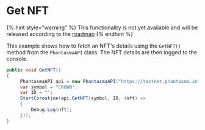 # Get NFT

{% hint style="warning" %}
This functionality is not yet available and will be released according to the [roadmap](https://phantasma.info/blockchain#roadmap)
{% endhint %}

This example shows how to fetch an NFT's details using the `GetNFT()` method from the `PhantasmaAPI` class. The NFT details are then logged to the console.

```csharp
public void GetNFT()
{
     PhantasmaAPI api = new PhantasmaAPI("https://testnet.phantasma.info/rpc");
     var symbol = "CROWN";
     var ID = "";
     StartCoroutine(api.GetNFT(symbol, ID, (nft) =>
     {
         Debug.Log(nft);
     }));
}
```
